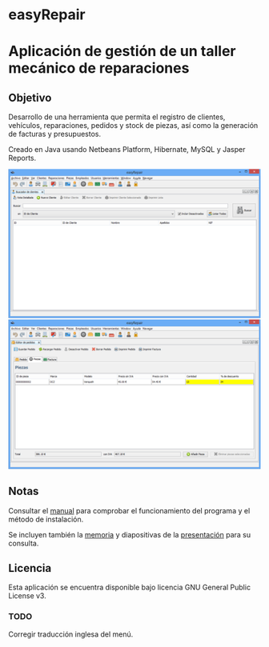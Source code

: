 easyRepair
==========

# Aplicación de gestión de un taller mecánico de reparaciones

## Objetivo

Desarrollo de una herramienta que permita el registro de clientes, vehículos, reparaciones, pedidos y stock de piezas, así como la generación de facturas y presupuestos.

Creado en Java usando Netbeans Platform, Hibernate, MySQL y Jasper Reports.

![Buscador de clientes](https://github.com/regueiro/easyRepair/raw/master/documentacion/screenshots/2-buscadorclientes.png)
![Editor de pedidos](https://github.com/regueiro/easyRepair/raw/master/documentacion/screenshots/8-editor-pedidos.png)

## Notas

Consultar el [manual](https://github.com/regueiro/easyRepair/raw/master/documentacion/manual.pdf) para comprobar el funcionamiento del programa y el método de instalación.

Se incluyen también la [memoria](https://github.com/regueiro/easyRepair/raw/master/documentacion/memoria.pdf) y diapositivas de la [presentación](https://github.com/regueiro/easyRepair/raw/master/documentacion/defensa.pdf) para su consulta.

## Licencia

Esta aplicación se encuentra disponible bajo licencia GNU General Public License v3.

### TODO

Corregir traducción inglesa del menú.

